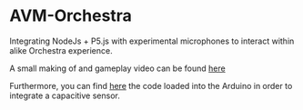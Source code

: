 # AVM-Orchestra
Integrating NodeJs + P5.js with experimental microphones to interact within alike Orchestra experience.

A small making of and gameplay video can be found [here](https://drive.google.com/file/d/1ypj2Vd0jLF_8Til_70_nT01Tmx3fs2F9/view?usp=sharing)

Furthermore, you can find [here](https://drive.google.com/file/d/17m4teBzQU9XRTsYsdzeO3h8Se-RryJYB/view?usp=sharing) the code loaded into the Arduino in order to integrate a capacitive sensor.
